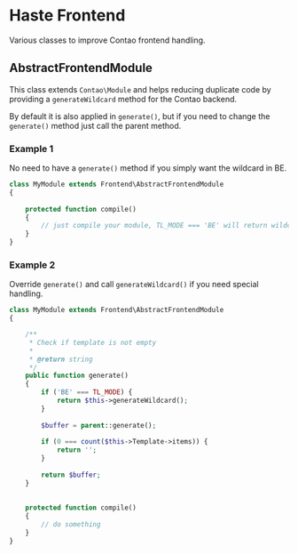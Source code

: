 # Haste Frontend

Various classes to improve Contao frontend handling.


## AbstractFrontendModule

This class extends `Contao\Module` and helps reducing duplicate code by
providing a `generateWildcard` method for the Contao backend.

By default it is also applied in `generate()`, but if you need to change
the `generate()` method just call the parent method.


### Example 1
 
No need to have a `generate()` method if you simply want the wildcard in BE.

```php
class MyModule extends Frontend\AbstractFrontendModule
{
    
    protected function compile() 
    {
        // just compile your module, TL_MODE === 'BE' will return wildcard
    }
}
```

### Example 2
Override `generate()` and call `generateWildcard()` if you need special handling.

```php
class MyModule extends Frontend\AbstractFrontendModule
{

    /**
     * Check if template is not empty 
     * 
     * @return string
     */
    public function generate()
    {
        if ('BE' === TL_MODE) {
            return $this->generateWildcard();
        }
        
        $buffer = parent::generate();
        
        if (0 === count($this->Template->items)) {
            return '';
        }
        
        return $buffer;
    }
    
    
    protected function compile()
    {
        // do something        
    }
}
```
